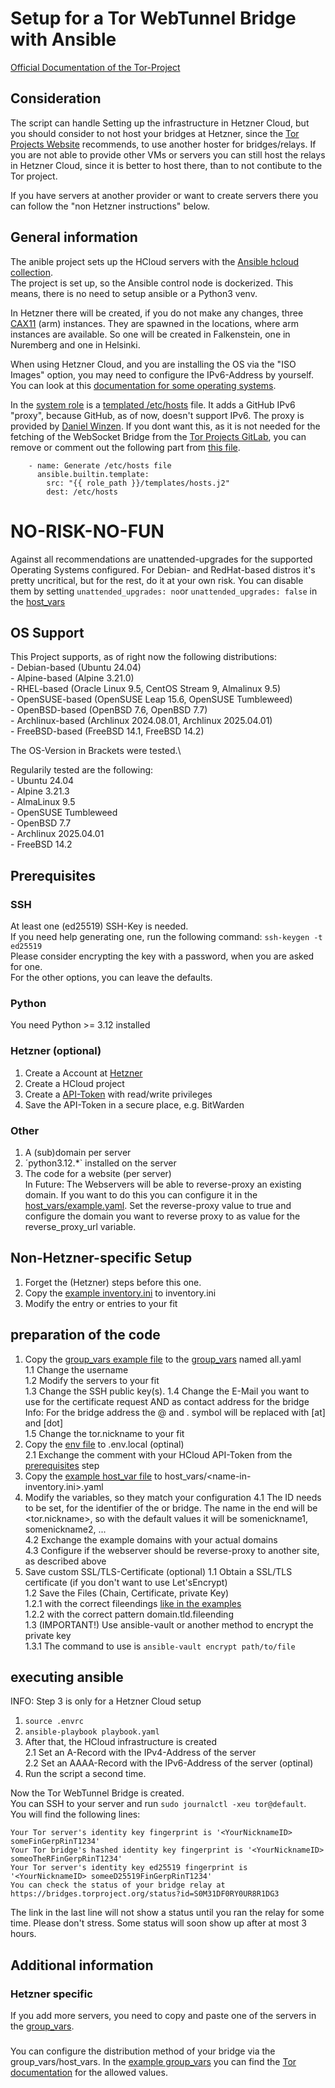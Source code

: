 # Setup for a Tor WebTunnel Bridge with Ansible
[Official Documentation of the Tor-Project](https://community.torproject.org/relay/setup/webtunnel/)

## Consideration
The script can handle Setting up the infrastructure in Hetzner Cloud, but you should consider to not host your bridges at Hetzner, since the [Tor Projects Website](https://community.torproject.org/relay/community-resources/good-bad-isps/) recommends, to use another hoster for bridges/relays.
If you are not able to provide other VMs or servers you can still host the relays in Hetzner Cloud, since it is better to host there, than to not contibute to the Tor project.

If you have servers at another provider or want to create servers there you can follow the "non Hetzner instructions" below.

## General information
The anible project sets up the HCloud servers with the [Ansible hcloud collection](https://docs.ansible.com/ansible/latest/collections/hetzner/hcloud/index.html).\
The project is set up, so the Ansible control node is dockerized. This means, there is no need to setup ansible or a Python3 venv.

In Hetzner there will be created, if you do not make any changes, three [CAX11](https://www.hetzner.com/cloud/) (arm) instances.
They are spawned in the locations, where arm instances are available.
So one will be created in Falkenstein, one in Nuremberg and one in Helsinki.

When using Hetzner Cloud, and you are installing the OS via the "ISO Images" option, you may need to configure the IPv6-Address by yourself.
You can look at this [documentation for some operating systems](https://docs.hetzner.com/de/cloud/servers/static-configuration/).

In the [system role](roles/system) is a [templated /etc/hosts](roles/system/templates/hosts.j2) file.
It adds a GitHub IPv6 "proxy", because GitHub, as of now, doesn't support IPv6.
The proxy is provided by [Daniel Winzen](https://danwin1210.de/github-ipv6-proxy.php).
If you dont want this, as it is not needed for the fetching of the WebSocket Bridge from the [Tor Projects GitLab](https://gitlab.torproject.org/tpo/anti-censorship/pluggable-transports/webtunnel), you can remove or comment out the following part from [this file](roles/system/tasks/general.yaml).
```
    - name: Generate /etc/hosts file
      ansible.builtin.template:
        src: "{{ role_path }}/templates/hosts.j2"
        dest: /etc/hosts
```

# NO-RISK-NO-FUN
Against all recommendations are unattended-upgrades for the supported Operating Systems configured.
For Debian- and RedHat-based distros it's pretty uncritical, but for the rest, do it at your own risk.
You can disable them by setting `unattended_upgrades: no`or `unattended_upgrades: false` in the [host_vars](host_vars)

## OS Support
This Project supports, as of right now the following distributions:\
    - Debian-based (Ubuntu 24.04)\
    - Alpine-based (Alpine 3.21.0)\
    - RHEL-based (Oracle Linux 9.5, CentOS Stream 9, Almalinux 9.5)\
    - OpenSUSE-based (OpenSUSE Leap 15.6, OpenSUSE Tumbleweed)\
    - OpenBSD-based (OpenBSD 7.6, OpenBSD 7.7)\
    - Archlinux-based (Archlinux 2024.08.01, Archlinux 2025.04.01)\
    - FreeBSD-based (FreeBSD 14.1, FreeBSD 14.2)

The OS-Version in Brackets were tested.\

Regularily tested are the following:\
    - Ubuntu 24.04\
    - Alpine 3.21.3\
    - AlmaLinux 9.5\
    - OpenSUSE Tumbleweed\
    - OpenBSD 7.7\
    - Archlinux 2025.04.01\
    - FreeBSD 14.2

## Prerequisites

### SSH
At least one (ed25519) SSH-Key is needed.\
If you need help generating one, run the following command:
```ssh-keygen -t ed25519```\
Please consider encrypting the key with a password, when you are asked for one.\
For the other options, you can leave the defaults.

### Python
You need Python >= 3.12 installed

### Hetzner (optional)
1. Create a Account at [Hetzner](https://accounts.hetzner.com/signUp)
2. Create a HCloud project
3. Create a [API-Token](https://docs.hetzner.cloud/#getting-started) with read/write privileges
4. Save the API-Token in a secure place, e.g. BitWarden

### Other
1. A (sub)domain per server
2. ´python3.12.*` installed on the server
3. The code for a website (per server)\
In Future: The Webservers will be able to reverse-proxy an existing domain. If you want to do this you can configure it in the [host_vars/example.yaml](host_vars/your-bridge-fsn-0.yaml).
Set the reverse-proxy value to true and configure the domain you want to reverse proxy to as value for the reverse_proxy_url variable.

## Non-Hetzner-specific Setup
1. Forget the (Hetzner) steps before this one.
2. Copy the [example inventory.ini](inventory.ini.example) to inventory.ini
3. Modify the entry or entries to your fit

## preparation of the code
1. Copy the [group_vars example file](group_vars/all-example.yaml) to the [group_vars](group_vars) named all.yaml\
    1.1 Change the username\
    1.2 Modify the servers to your fit\
    1.3 Change the SSH public key(s).
    1.4 Change the E-Mail you want to use for the certificate request AND as contact address for the bridge\
    Info: For the bridge address the @ and . symbol will be replaced with [at] and [dot]\
    1.5 Change the tor.nickname to your fit
2. Copy the [env file](.env) to .env.local (optinal)\
    2.1 Exchange the comment with your HCloud API-Token from the [prerequisites](#hetzner) step
3. Copy the [example host_var file](host_vars/your-bridge-0.yaml) to host_vars/<name-in-inventory.ini>.yaml
4. Modify the variables, so they match your configuration
    4.1 The ID needs to be set, for the identifier of the or bridge. The name in the end will be <tor.nickname><id>, so with the default values it will be somenickname1, somenickname2, ...\
    4.2 Exchange the example domains with your actual domains\
    4.3 Configure if the webserver should be reverse-proxy to another site, as described above
5. Save custom SSL/TLS-Certificate (optional)
    1.1 Obtain a SSL/TLS certificate (if you don't want to use Let'sEncrypt)\
    1.2 Save the Files (Chain, Certificate, private Key)\
        1.2.1 with the correct fileendings [like in the examples](host_files/your-bridge-fsn-0)\
        1.2.2 with the correct pattern domain.tld.fileending\
    1.3 (IMPORTANT!) Use ansible-vault or another method to encrypt the private key\
        1.3.1 The command to use is `ansible-vault encrypt path/to/file`


## executing ansible
INFO: Step 3 is only for a Hetzner Cloud setup
1. `source .envrc`
2. `ansible-playbook playbook.yaml `
3. After that, the HCloud infrastructure is created\
    2.1 Set an A-Record with the IPv4-Address of the server\
    2.2 Set an AAAA-Record with the IPv6-Address of the server (optinal)
4. Run the script a second time.

Now the Tor WebTunnel Bridge is created.\
You can SSH to your server and run ```sudo journalctl -xeu tor@default```.\
You will find the following lines:
```
Your Tor server's identity key fingerprint is '<YourNicknameID> someFinGerpRinT1234'
Your Tor bridge's hashed identity key fingerprint is '<YourNicknameID> someoTheRFinGerpRinT1234'
Your Tor server's identity key ed25519 fingerprint is '<YourNicknameID> someeD25519FinGerpRinT1234'
You can check the status of your bridge relay at https://bridges.torproject.org/status?id=S0M31DF0RY0UR8R1DG3
```

The link in the last line will not show a status until you ran the relay for some time.
Please don't stress. Some status will soon show up after at most 3 hours.

## Additional information
### Hetzner specific
If you add more servers, you need to copy and paste one of the servers in the [group_vars](group_vars/all-example.yaml).

###
You can configure the distribution method of your bridge via the group_vars/host_vars.
In the [example group_vars](group_vars/all.yaml.example) you can find the [Tor documentation](https://gitlab.torproject.org/tpo/anti-censorship/rdsys/-/blob/main/doc/distributors.md) for the allowed values.